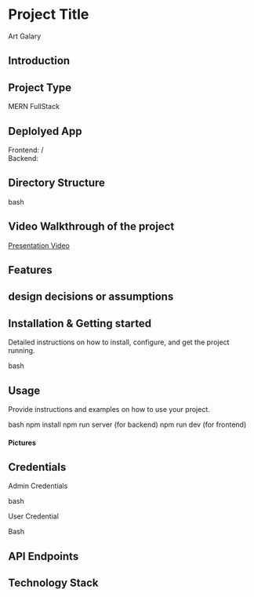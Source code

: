 # Project Title

Art Galary

## Introduction

## Project Type

MERN FullStack

## Deplolyed App

Frontend: / <br>
Backend: 

## Directory Structure

bash


## Video Walkthrough of the project
<a href="" target="_blank">Presentation Video</a>
## Features

## design decisions or assumptions

## Installation & Getting started

Detailed instructions on how to install, configure, and get the project running.

bash



## Usage

Provide instructions and examples on how to use your project.

bash
npm install
npm run server (for backend)
npm run dev (for frontend)


#### Pictures

## Credentials

Admin Credentials

bash



User Credential

Bash



## API Endpoints

## Technology Stack
